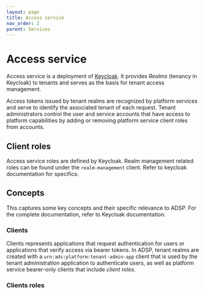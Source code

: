 ```yaml
---
layout: page
title: Access service
nav_order: 2
parent: Services
---
```


# Access service
Access service is a deployment of [Keycloak](https://www.keycloak.org/). It provides *Realms* (tenancy in Keycloak) to tenants and serves as the basis for tenant access management.

Access tokens issued by tenant realms are recognized by platform services and serve to identify the associated tenant of each request. Tenant administrators control the user and service accounts that have access to platform capabilities by adding or removing platform service client roles from accounts.

## Client roles
Access service roles are defined by Keycloak. Realm management related roles can be found under the `realm-management` client. Refer to keycloak documentation for specifics.

## Concepts
This captures some key concepts and their specific relevance to ADSP. For the complete documentation, refer to Keycloak documentation.

### Clients
Clients represents applications that request authentication for users or applications that verify access via bearer tokens. In ADSP, tenant realms are created with a `urn:ads:platform:tenant-admin-app` client that is used by the tenant administration application to authenticate users, as well as platform service bearer-only clients that include *client roles*.

### Clients roles
